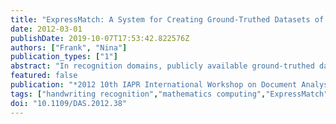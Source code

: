 ```yaml
---
title: "ExpressMatch: A System for Creating Ground-Truthed Datasets of Online Mathematical Expressions"
date: 2012-03-01
publishDate: 2019-10-07T17:53:42.822576Z
authors: ["Frank", "Nina"]
publication_types: ["1"]
abstract: "In recognition domains, publicly available ground-truthed datasets are essential to perform effective performance evaluation and comparison of existing methods and systems. However, in the field of online handwritten mathematical expression recognition, datasets are quite scarce and their creation is one of the current challenging issues. In this paper, we present Express Match, a system designed to help creation and management of online mathematical expression datasets with ground-truth data. In this system, handwritten model expressions can be input and manually annotated with ground-truth data, transcriptions of these expressions can be automatically annotated by matching them to the respective models. Additional metadata can also be attached to each sample expression. To test the system, a dataset consisting of 56 model expressions and 910 sample expressions with a total of 20,010 symbols, written by 25 different writers, has been created. This dataset, as well as Express Match, will be made publicly available."
featured: false
publication: "*2012 10th IAPR International Workshop on Document Analysis Systems*"
tags: ["handwriting recognition","mathematics computing","ExpressMatch","ground truthed datasets","performance evaluation","performance comparison","online handwritten mathematical expression recognition","Labeling","Data models","Writing","Handwriting recognition","Integrated circuit modeling","Computational modeling","Performance evaluation","online mathematical expressions","ground-truthed dataset","performance evaluation"]
doi: "10.1109/DAS.2012.38"
---
```


